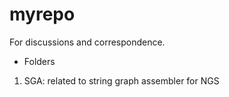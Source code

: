 myrepo
======
For discussions and correspondence.

* Folders
1. SGA: related to string graph assembler for NGS
